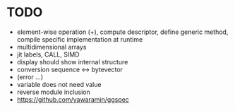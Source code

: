 TODO
====

* element-wise operation (+), compute descriptor, define generic method,
  compile specific implementation at runtime
* multidimensional arrays
* jit labels, CALL, SIMD
* display should show internal structure
* conversion sequence <-> bytevector
* (error ...)
* variable does not need value
* reverse module inclusion
* https://github.com/yawaramin/ggspec
